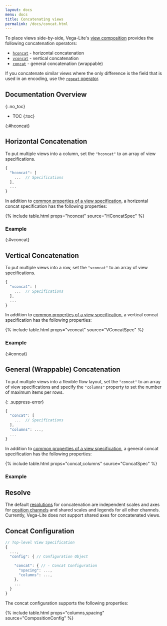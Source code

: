 ```yaml
---
layout: docs
menu: docs
title: Concatenating views
permalink: /docs/concat.html
---
```


To place views side-by-side, Vega-Lite's [view composition](composition.html) provides the following concatenation operators:

- [`hconcat`](#hconcat) - horizontal concatenation
- [`vconcat`](#vconcat) - vertical concatenation
- [`concat`](#concat) - general concatenation (wrappable)

If you concatenate similar views where the only difference is the field that is used in an encoding, use the [`repeat` operator](repeat.html).

## Documentation Overview
{:.no_toc}

- TOC
{:toc}

{:#hconcat}

## Horizontal Concatenation

To put multiple views into a column, set the `"hconcat"` to an array of view specifications.

```js
{
  "hconcat": [
    ...  // Specifications
  ],
  ...
}
```

In addition to [common properties of a view specification](spec.html#common), a horizontal concat specification has the following properties:

{% include table.html props="hconcat" source="HConcatSpec" %}

### Example

<span class="vl-example" data-name="hconcat_weather"></span>

{:#vconcat}

## Vertical Concatenation

To put multiple views into a row, set the `"vconcat"` to an array of view specifications.

```js
{
  "vconcat": [
    ...  // Specifications
  ],
  ...
}
```

In addition to [common properties of a view specification](spec.html#common), a vertical concat specification has the following properties:

{% include table.html props="vconcat" source="VConcatSpec" %}

### Example

<span class="vl-example" data-name="vconcat_weather"></span>

{:#concat}

## General (Wrappable) Concatenation

To put multiple views into a flexible flow layout, set the `"concat"` to an array of view specifications and specify the `"columns"` property to set the number of maximum items per rows.

{: .suppress-error}

```js
{
  "concat": [
    ...  // Specifications
  ],
  "columns": ...,
  ...
}
```

In addition to [common properties of a view specification](spec.html#common), a general concat specification has the following properties:

{% include table.html props="concat,columns" source="ConcatSpec" %}

### Example

<span class="vl-example" data-name="concat_weather"></span>

## Resolve

The default [resolutions](resolve.html) for concatenation are independent scales and axes for [position channels](encoding.html#position) and shared scales and legends for all other channels. Currently, Vega-Lite does not support shared axes for concatenated views.

## Concat Configuration

```js
// Top-level View Specification
{
  ...,
  "config": { // Configuration Object

    "concat": { // - Concat Configuration
      "spacing": ...,
      "columns": ...,
    },
    ...
  }
}
```

The concat configuration supports the following properties:

{% include table.html props="columns,spacing" source="CompositionConfig" %}
